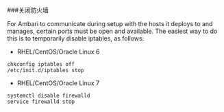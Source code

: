 ###关闭防火墙

For Ambari to communicate during setup with the hosts it deploys to and manages, certain ports must be open and available. The easiest way to do this is to temporarily disable iptables, as follows:

- RHEL/CentOS/Oracle Linux 6



```
chkconfig iptables off
/etc/init.d/iptables stop
```



- RHEL/CentOS/Oracle Linux 7


```
systemctl disable firewalld
service firewalld stop
```


